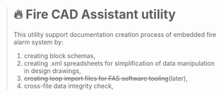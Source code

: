 ># :fire: Fire CAD Assistant utility 
>
>This utility support documentation creation process of embedded fire alarm system by:<br>
>1. creating block schemas,
>2. creating .xml spreadsheets for simplification of data manipulation in design drawings,
>3. ~~creating loop import files for FAS software tooling~~(later),
>4. cross-file data integrity check,